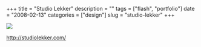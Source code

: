 +++
title = "Studio Lekker"
description = ""
tags = ["flash", "portfolio"]
date = "2008-02-13"
categories = ["design"]
slug = "studio-lekker"
+++


 

  <div id="screens-thumbs" class="clearfix">
    <div class="txt-center" id="design-submission"><a href="http://studiolekker.com/"><img id='bluga-thumbnail-932' class='bluga-thumbnail large' src='//konigi.com/media/bluga/
wt47f279e061b71_0.jpg'/></a></div>  
  </div>   
<p><a href="http://studiolekker.com/">http://studiolekker.com/</a></p>




